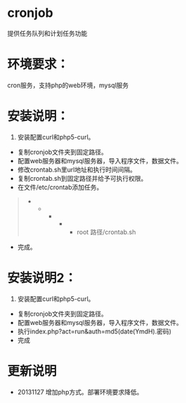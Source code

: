 cronjob
=======
提供任务队列和计划任务功能

环境要求：
=======
cron服务，支持php的web环境，mysql服务

安装说明：
=======
1. 安装配置curl和php5-curl。
- 复制cronjob文件夹到固定路径。
- 配置web服务器和mysql服务器，导入程序文件，数据文件。
- 修改crontab.sh里url地址和执行时间间隔。
- 复制crontab.sh到固定路径并给予可执行权限。
- 在文件/etc/crontab添加任务。
> *  *    * * *   root    路径/crontab.sh
- 完成。

安装说明2：
=======
1. 安装配置curl和php5-curl。
- 复制cronjob文件夹到固定路径。
- 配置web服务器和mysql服务器，导入程序文件，数据文件。
- 执行index.php?act=run&auth=md5(date(YmdH).密码)
- 完成

更新说明
=======
* 20131127
    增加php方式。部署环境要求降低。

